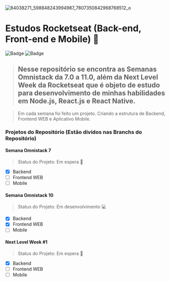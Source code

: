 ![84038271_598848243994987_7807350842968768512_o](https://user-images.githubusercontent.com/29843809/92289004-52a9c280-eee5-11ea-9663-9695fda6325f.png)

# Estudos Rocketseat (Back-end, Front-end e Mobile) :rocket:
![Badge](https://img.shields.io/static/v1?label=react&message=framework&color=blue&style=for-the-badge&logo=REACT)
![Badge](https://img.shields.io/static/v1?label=node&message=framework&color=green&style=for-the-badge&logo=NODE.js)

 
 >  ## Nesse repositório se encontra as Semanas Omnistack da 7.0 a 11.0, além da Next Level Week da Rocketseat que é objeto de estudo para desenvolvimento de minhas habilidades em Node.js, React.js e React Native.
 
 > Em cada semana foi feito um projeto. Criando a estrutura de Backend, Frontend WEB e Aplicativo Mobile.

### Projetos do Repositório (Estão dividos nas Branchs do Repositório)
#### Semana Omnistack 7
> Status do Projeto: Em espera :construction:
  - [x] Backend
  - [ ] Frontend WEB
  - [ ] Mobile
#### Semana Omnistack 10
> Status do Projeto: Em desenvolvimento :computer:
  - [x] Backend
  - [x] Frontend WEB
  - [ ] Mobile
#### Next Level Week #1
> Status do Projeto: Em espera :construction:
  - [x] Backend
  - [ ] Frontend WEB
  - [ ] Mobile
